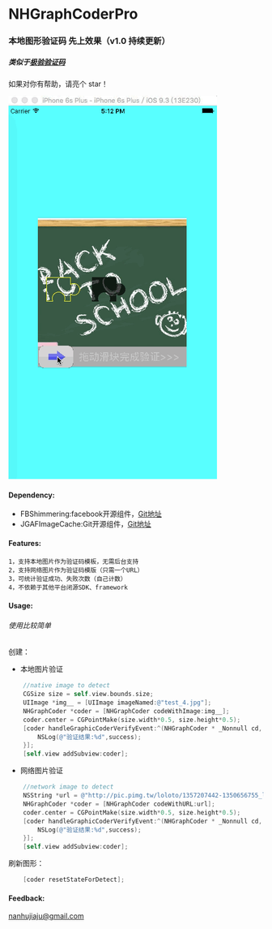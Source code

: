 # NHGraphCoderPro
### 本地图形验证码 先上效果（v1.0 持续更新）
##### 类似于[极验验证码](http://geetest.com)
如果对你有帮助，请亮个 star！

![image](https://raw.githubusercontent.com/iFindTA/screenshots/master/graphiccode.gif)

#### Dependency:
-  FBShimmering:facebook开源组件，[Git地址](https://github.com/facebook/Shimmer/)
-  JGAFImageCache:Git开源组件，[Git地址](https://github.com/jaminguy/JGAFImageCache)

#### Features:
```
1，支持本地图片作为验证码模板，无需后台支持
2，支持网络图片作为验证码模版（只需一个URL）
3，可统计验证成功、失败次数（自己计数）
4，不依赖于其他平台闭源SDK、framework
```

#### Usage:
###### 使用比较简单
创建：
- 本地图片验证
```ObjectiveC
	//native image to detect
	CGSize size = self.view.bounds.size;
    UIImage *img__ = [UIImage imageNamed:@"test_4.jpg"];
    NHGraphCoder *coder = [NHGraphCoder codeWithImage:img__];
    coder.center = CGPointMake(size.width*0.5, size.height*0.5);
    [coder handleGraphicCoderVerifyEvent:^(NHGraphCoder * _Nonnull cd, BOOL success) {
        NSLog(@"验证结果:%d",success);
    }];
    [self.view addSubview:coder];
```
- 网络图片验证
```ObjectiveC
	//network image to detect
    NSString *url = @"http://pic.pimg.tw/loloto/1357207442-1350656755_l.jpg?v=1357207447";
    NHGraphCoder *coder = [NHGraphCoder codeWithURL:url];
    coder.center = CGPointMake(size.width*0.5, size.height*0.5);
    [coder handleGraphicCoderVerifyEvent:^(NHGraphCoder * _Nonnull cd, BOOL success) {
        NSLog(@"验证结果:%d",success);
    }];
    [self.view addSubview:coder];
```

刷新图形：
```ObjectiveC
	[coder resetStateForDetect];
```

#### Feedback:
nanhujiaju@gmail.com